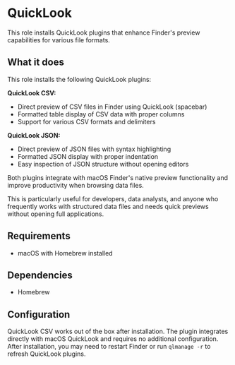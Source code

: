 # QuickLook

This role installs QuickLook plugins that enhance Finder's preview capabilities for various file formats.

## What it does

This role installs the following QuickLook plugins:

**QuickLook CSV:**
- Direct preview of CSV files in Finder using QuickLook (spacebar)
- Formatted table display of CSV data with proper columns
- Support for various CSV formats and delimiters

**QuickLook JSON:**
- Direct preview of JSON files with syntax highlighting
- Formatted JSON display with proper indentation
- Easy inspection of JSON structure without opening editors

Both plugins integrate with macOS Finder's native preview functionality and improve productivity when browsing data files.

This is particularly useful for developers, data analysts, and anyone who frequently works with structured data files and needs quick previews without opening full applications.

## Requirements

- macOS with Homebrew installed

## Dependencies

- Homebrew

## Configuration

QuickLook CSV works out of the box after installation. The plugin integrates directly with macOS QuickLook and requires no additional configuration. After installation, you may need to restart Finder or run `qlmanage -r` to refresh QuickLook plugins.
